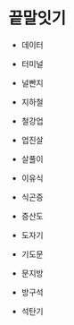 # 끝말잇기

* 데이터

* 터미널

* 널빤지

* 지하철

* 철강업

* 업진살

* 살풀이

* 이유식

* 식곤증

* 증산도

* 도자기

* 기도문

* 문지방

* 방구석

* 석탄기